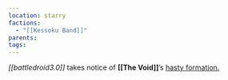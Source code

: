 ```yaml
---
location: starry
factions:
  - "[[Kessoku Band]]"
parents: 
tags: 
---
```

*[[battledroid3.0]]* takes notice of **[[The Void]]**’s [hasty formation.](https://discord.com/channels/1093664259273130084/1093664259273130087/1131584493988352023)
